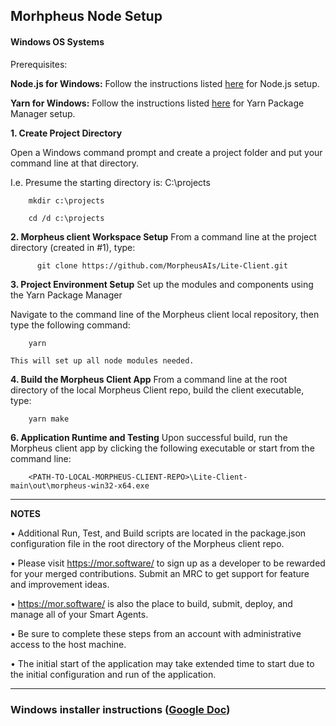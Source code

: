 ## Morhpheus Node Setup

#### Windows OS Systems

Prerequisites:

**Node.js for Windows:**
Follow the instructions listed [here](https://phoenixnap.com/kb/install-node-js-npm-on-windows) for Node.js setup.


**Yarn for Windows:**
Follow the instructions listed [here](https://phoenixnap.com/kb/yarn-windows) for Yarn Package Manager setup.


**1. Create Project Directory**

Open a Windows command prompt and create a project folder and put your command line at that directory.
  
I.e. Presume the starting directory is: C:\projects

		mkdir c:\projects

		cd /d c:\projects
   
**2. Morpheus client Workspace Setup**
From a command line at the project directory (created in #1), type:

          git clone https://github.com/MorpheusAIs/Lite-Client.git

**3. Project Environment Setup**
Set up the modules and components using the Yarn Package Manager

Navigate to the command line of the Morpheus client local repository, then type the following command:
   
        yarn

    This will set up all node modules needed.

**4. Build the Morpheus Client App**
From a command line at the root directory of the local Morpheus Client repo, build the client executable, type:

   		yarn make


**6. Application Runtime and Testing**
Upon successful build, run the Morpheus client app by clicking the following executable or start from the command line:

        <PATH-TO-LOCAL-MORPHEUS-CLIENT-REPO>\Lite-Client-main\out\morpheus-win32-x64.exe


----
**NOTES**

•	Additional Run, Test, and Build scripts are located in the package.json configuration file in the root directory of the Morpheus client repo.

•	Please visit https://mor.software/ to sign up as a developer to be rewarded for your merged contributions. Submit an MRC to get support for feature and improvement ideas.

•	https://mor.software/ is also the place to build, submit, deploy, and manage all of your Smart Agents.

•	Be sure to complete these steps from an account with administrative access to the host machine.

•	The initial start of the application may take extended time to start due to the initial configuration and run of the application.

----

### Windows installer instructions ([Google Doc](https://docs.google.com/document/d/1YjGAlTzglct8aNEqZAUeYD7SAmOETtmv/edit?usp=sharing&ouid=118042204753952761929&rtpof=true&sd=true))


